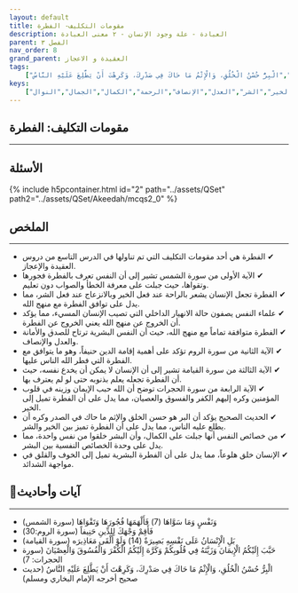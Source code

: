 ```yaml
---
layout: default
title: مقومات التكليف- الفطرة
description: العبادة - علة وجود الإنسان - ٢ معنى العبادة
parent: الفصل ٣
nav_order: 8
grand_parent: العقيدة و الاعجاز
tags: 
    ["وَنَفْسٍ وَمَا سَوَّاهَا (7) فَأَلْهَمَهَا فُجُورَهَا وَتَقْوَاهَا","فَأَقِمْ وَجْهَكَ لِلدِّينِ حَنِيفاً","بَلِ الْإِنْسَانُ عَلَى نَفْسِهِ بَصِيرَةٌ (14) وَلَوْ أَلْقَى مَعَاذِيرَه","حَبَّبَ إِلَيْكُمُ الْإِيمَانَ وَزَيَّنَهُ فِي قُلُوبِكُمْ وَكَرَّهَ إِلَيْكُمُ الْكُفْرَ وَالْفُسُوقَ وَالْعِصْيَانَ","الْبِرُّ حُسْنُ الْخُلُقِ، وَالْإِثْمُ مَا حَاكَ فِي صَدْرِكَ، وَكَرِهْتَ أَنْ يَطَّلِعَ عَلَيْهِ النَّاسُ"]
keys:
    ["الفطرة","النفس","التكليف","الآيات","الأحاديث","البر","الإثم","الخير","الشر","العدل","الإنصاف","الرحمة","الكمال","الجمال","النوال"]
---
```

## ‏مقومات التكليف: الفطرة
***
## الأسئلة 
{% include h5pcontainer.html id="2" path="../assets/QSet" path2="../assets/QSet/Akeedah/mcqs2_0" %}
## الملخص
***
- ‏✔ الفطرة هي أحد مقومات التكليف التي تم تناولها في الدرس التاسع من دروس العقيدة والإعجاز. 
- ‏✔ الآية الأولى من سورة الشمس تشير إلى أن النفس تعرف بالفطرة فجورها وتقواها، حيث جبلت على معرفة الخطأ والصواب دون تعليم. 
- ‏✔ الفطرة تجعل الإنسان يشعر بالراحة عند فعل الخير وبالانزعاج عند فعل الشر، مما يدل على توافق الفطرة مع منهج الله. 
- ‏✔ علماء النفس يصفون حالة الانهيار الداخلي التي تصيب الإنسان المسيء، مما يؤكد أن الخروج عن منهج الله يعني الخروج عن الفطرة. 
- ‏✔ الفطرة متوافقة تماماً مع منهج الله، حيث أن النفس البشرية ترتاح للصدق والأمانة والعدل والإنصاف. 
- ‏✔ الآية الثانية من سورة الروم تؤكد على أهمية إقامة الدين حنيفاً، وهو ما يتوافق مع الفطرة التي فطر الله الناس عليها. 
- ‏✔ الآية الثالثة من سورة القيامة تشير إلى أن الإنسان لا يمكن أن يخدع نفسه، حيث أن الفطرة تجعله يعلم بذنوبه حتى لو لم يعترف بها. 
- ‏✔ الآية الرابعة من سورة الحجرات توضح أن الله حبب الإيمان وزينه في قلوب المؤمنين وكره إليهم الكفر والفسوق والعصيان، مما يدل على أن الفطرة تميل إلى الخير. 
- ‏✔ الحديث الصحيح يؤكد أن البر هو حسن الخلق والإثم ما حاك في الصدر وكره أن يطلع عليه الناس، مما يدل على أن الفطرة تميز بين الخير والشر. 
- ‏✔ من خصائص النفس أنها جبلت على الكمال، وأن البشر خلقوا من نفس واحدة، مما يدل على وحدة الخصائص النفسية بين البشر. 
- ‏✔ الإنسان خلق هلوعاً، مما يدل على أن الفطرة البشرية تميل إلى الخوف والقلق في مواجهة الشدائد. 

## 📜آيات وأحاديث
***
- ‏وَنَفْسٍ وَمَا سَوَّاهَا (7) فَأَلْهَمَهَا فُجُورَهَا وَتَقْوَاهَا (سورة الشمس)
- ‏فَأَقِمْ وَجْهَكَ لِلدِّينِ حَنِيفاً (سورة الروم:30)
- ‏بَلِ الْإِنْسَانُ عَلَى نَفْسِهِ بَصِيرَةٌ (14) وَلَوْ أَلْقَى مَعَاذِيرَه (سورة القيامة)
- ‏حَبَّبَ إِلَيْكُمُ الْإِيمَانَ وَزَيَّنَهُ فِي قُلُوبِكُمْ وَكَرَّهَ إِلَيْكُمُ الْكُفْرَ وَالْفُسُوقَ وَالْعِصْيَانَ (سورة الحجرات: 7)
- ‏الْبِرُّ حُسْنُ الْخُلُقِ، وَالْإِثْمُ مَا حَاكَ فِي صَدْرِكَ، وَكَرِهْتَ أَنْ يَطَّلِعَ عَلَيْهِ النَّاسُ (حديث صحيح أخرجه الإمام البخاري ومسلم)

